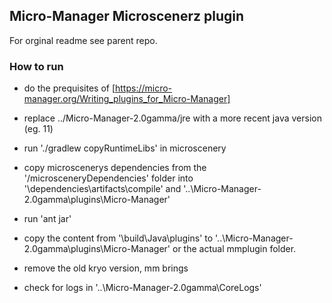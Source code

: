 ## Micro-Manager Microscenerz plugin

For orginal readme see parent repo.

### How to run

- do the prequisites of [https://micro-manager.org/Writing_plugins_for_Micro-Manager]
- replace ../Micro-Manager-2.0gamma/jre with a more recent java version (eg. 11)
- run './gradlew copyRuntimeLibs' in microscenery
- copy microscenerys dependencies from the '/microsceneryDependencies' folder into '\dependencies\artifacts\compile' and '..\Micro-Manager-2.0gamma\plugins\Micro-Manager'
- run 'ant jar'
- copy the content from '\build\Java\plugins' to '..\Micro-Manager-2.0gamma\plugins\Micro-Manager' or the actual mmplugin folder.
- remove the old kryo version, mm brings

- check for logs in '..\Micro-Manager-2.0gamma\CoreLogs'

